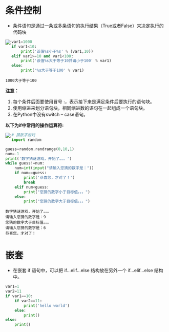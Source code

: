 # 条件控制
* 条件语句是通过一条或多条语句的执行结果（True或者False）来决定执行的代码块

<img src='09._条件控制_files/image.png' align='left'>


```python
var1=1000
if var1<10:
    print('该值%s小于%s' % (var1,10))
elif var1>=10 and var1<100:
    print('该值%s大于等于10并请小于100' % var1)
else:
    print('%s大于等于100' % var1)
```

    1000大于等于100


**注意：**
1. 每个条件后面要使用冒号 :，表示接下来是满足条件后要执行的语句块。
2. 使用缩进来划分语句块，相同缩进数的语句在一起组成一个语句块。
3. 在Python中没有switch – case语句。

**以下为if中常用的操作运算符:**

<img src='09._条件控制_files/image.png' align='left'>


```python
# 猜数字游戏
import random
```


```python
guess=random.randrange(0,10,1)
num=-1
print('数字猜谜游戏，开始了。。。')
while guess!=num:
    num=int(input("请输入您猜的数字是："))
    if num==guess:
        print('恭喜您，才对了！')
        break
    elif num<guess:
        print("您猜的数字小于目标值。。。")
    else:
        print("您猜的数字大于目标值。。。")
```

    数字猜谜游戏，开始了。。。
    请输入您猜的数字是：9
    您猜的数字大于目标值。。。
    请输入您猜的数字是：6
    恭喜您，才对了！


# 嵌套
* 在嵌套 if 语句中，可以把 if...elif...else 结构放在另外一个 if...elif...else 结构中。


```python
var1=1
var2=11
if var1==10:
    if var2==11:
        print('hello world')
    else:
        print()
else:
    print()
```

    

